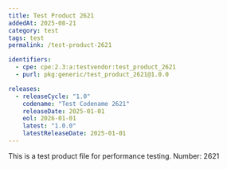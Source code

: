 ```yaml
---
title: Test Product 2621
addedAt: 2025-08-21
category: test
tags: test
permalink: /test-product-2621

identifiers:
  - cpe: cpe:2.3:a:testvendor:test_product_2621
  - purl: pkg:generic/test_product_2621@1.0.0

releases:
  - releaseCycle: "1.0"
    codename: "Test Codename 2621"
    releaseDate: 2025-01-01
    eol: 2026-01-01
    latest: "1.0.0"
    latestReleaseDate: 2025-01-01
---
```


This is a test product file for performance testing. Number: 2621
